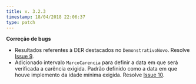 ```yaml
---
title: v. 3.2.3
timestamp: 18/04/2018 22:06:37
type: patch
---
```


**Correção de bugs**
+ Resultados referentes à DER destacados no `DemonstrativoNovo`. Resolve [Issue 9](https://github.com/Contadoria/CalculoTC/issues/9).
+ Adicionado intervalo `MarcoCarencia` para definir a data em que será verificada a carência exigida. Padrão definido como a data em que houve implemento da idade mínima exigida. Resolve [Issue 10](https://github.com/Contadoria/CalculoTC/issues/10).